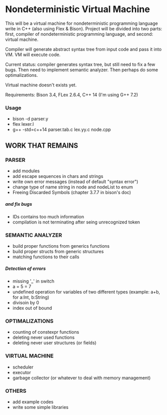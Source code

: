 # Nondeterministic Virtual Machine

This will be a virtual machine for nondeterministic programming language write in C++ (also using Flex & Bison). Project will be divided into two parts: first, compiler of nondeterministic programming language, and second: virtual machine.

Compiler will generate abstract syntax tree from input code and pass it into VM. VM will execute code.

Current status: compiler generates syntax tree, but still need to fix a few bugs. Then need to implement semantic analyzer. Then perhaps do some optimalizations.

Virtual machine doesn't exists yet.

Requirements: Bison 3.4, FLex 2.6.4, C++ 14 (I'm using G++ 7.2)

### Usage

- bison -d parser.y
- flex lexer.l
- g++ -std=c++14 parser.tab.c lex.yy.c node.cpp

## WORK THAT REMAINS

### PARSER

- add modules
- add escape sequences in chars and strings
- write own error messages (instead of default "syntax error")
- change type of name string in node and nodeList to enum
- Freeing Discarded Symbols (chapter 3.7.7 in bison's doc)

##### and fix bugs

- IDs contains too much information
- compilation is not terminating after seing unrecognized token

### SEMANTIC ANALYZER

- build proper functions from generics functions
- build proper structs from generic structures
- matching functions to their calls

##### Detection of errors

- missing '_' in switch
- a = 5 = 7
- undefined operation for variables of two different types (example: a+b, for a:Int, b:String)
- divisoin by 0
- index out of bound

### OPTIMALIZATIONS

- counting of constexpr functions
- deleting never used functions
- deleting never user structures (or fields)

### VIRTUAL MACHINE

- scheduler
- executor
- garbage collector (or whatever to deal with memory management)

### OTHERS

- add example codes
- write some simple libraries